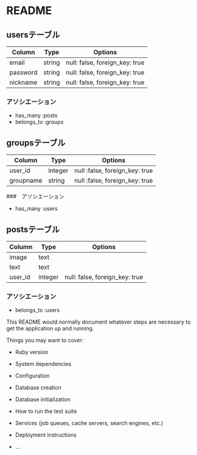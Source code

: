 # README

## usersテーブル

|Column|Type|Options|
|------|----|-------|
|email|string|null: false, foreign_key: true|
|password|string|null: false, foreign_key: true|
|nickname|string|null: false, foreign_key: true|

### アソシエーション

- has_many :posts
- belongs_to :groups

## groupsテーブル

|Column|Type|Options|
|------|----|-------|
|user_id|integer|null :false, foreign_key: true|
|groupname|string|null :false, foreign_key: true|

###　アソシエーション

- has_many :users


## postsテーブル

|Column|Type|Options|
|------|----|-------|
|image|text||
|text|text||
|user_id|integer|null: false, foreign_key: true|

### アソシエーション

- belongs_to :users



This README would normally document whatever steps are necessary to get the
application up and running.

Things you may want to cover:

* Ruby version

* System dependencies

* Configuration

* Database creation

* Database initialization

* How to run the test suite

* Services (job queues, cache servers, search engines, etc.)

* Deployment instructions

* ...
